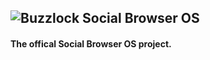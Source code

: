 <h2>
	<img scr="buzzIcon.gif" alt="Buzzlock"> Social Browser OS
</h2>
<h4>
The offical Social Browser OS project.
</h4>
